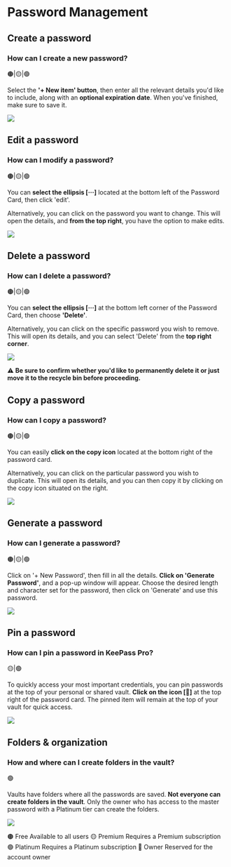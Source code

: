 # Password Management


## Create a password
### How can I create a new password?

 🟤|🟡|🟢

Select the <b>'+ New item' button</b>, then enter all the relevant details you'd like to include, along with an <b>optional expiration date</b>. When you've finished, make sure to save it.
<div class="intercom-container"><img src="/assets/img/teams-pro/keepass-pro/section-keepass_new-password.png"></div><p class="no-margin"></p>

## Edit a password
### How can I modify a password?
 🟤|🟡|🟢

You can <b>select the ellipsis [···]</b> located at the bottom left of the Password Card, then click 'edit'.

Alternatively, you can click on the password you want to change. This will open the details, and <b>from the top right</b>, you have the option to make edits.
<div class="intercom-container"><img src="/assets/img/teams-pro/keepass-pro/section-keepass_edit-password.png"></div><p class="no-margin"></p>

## Delete a password
### How can I delete a password?
 🟤|🟡|🟢

You can <b>select the ellipsis [···]</b> at the bottom left corner of the Password Card, then choose <b>'Delete'</b>.

Alternatively, you can click on the specific password you wish to remove. This will open its details, and you can select 'Delete' from the <b>top right corner</b>.
<div class="intercom-container"><img src="/assets/img/teams-pro/keepass-pro/section-keepass_delete-password.png"></div><p class="no-margin"></p>
⚠️ <b>Be sure to confirm whether you'd like to permanently delete it or just move it to the recycle bin before proceeding.</b>

## Copy a password
### How can I copy a password?
 🟤|🟡|🟢

You can easily <b>click on the copy icon</b> located at the bottom right of the password card.

Alternatively, you can click on the particular password you wish to duplicate. This will open its details, and you can then copy it by clicking on the copy icon situated on the right.
<div class="intercom-container"><img src="/assets/img/teams-pro/keepass-pro/section-keepass_copy-password.png"></div><p class="no-margin"></p>

## Generate a password
### How can I generate a password?
 🟤|🟡|🟢

Click on '+ New Password', then fill in all the details. <b>Click on 'Generate Password'</b>, and a pop-up window will appear. Choose the desired length and character set for the password, then click on 'Generate' and use this password.
<div class="intercom-container"><img src="/assets/img/teams-pro/keepass-pro/section-keepass_generate-password.png"></div><p class="no-margin"></p>

## Pin a password
### How can I pin a password in KeePass Pro?
 🟡|🟢

To quickly access your most important credentials, you can pin passwords at the top of your personal or shared vault. <b>Click on the icon [📌]</b> at the top right of the password card. The pinned item will remain at the top of your vault for quick access.
<div class="intercom-container"><img src="/assets/img/teams-pro/keepass-pro/section-keepass_pin-password.png"></div><p class="no-margin"></p>

## Folders & organization
### How and where can I create folders in the vault?
🟢

Vaults have folders where all the passwords are saved. <b>Not everyone can create folders in the vault</b>. Only the owner who has access to the master password with a Platinum tier can create the folders.
<div class="intercom-container"><img src="/assets/img/teams-pro/keepass-pro/section-keepass_folder-administration.png"></div><p class="no-margin"></p>

 <tr>
      <td>🟤</td>
      <td>Free</td>
      <td>Available to all users</td>
    </tr>
    <tr>
      <td>🟡</td>
      <td>Premium</td>
      <td>Requires a Premium subscription</td>
    </tr>
    <tr>
      <td>🟢</td>
      <td>Platinum</td>
      <td>Requires a Platinum subscription</td>
    </tr>
    <tr>
      <td>🔴</td>
      <td>Owner</td>
      <td>Reserved for the account owner</td>
    </tr>
<Intercom />
<Hubspot />
<Clarity />
<GoogleAnalytics />